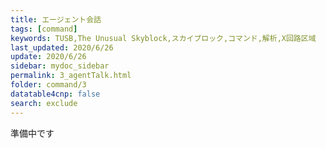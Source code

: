 ```yaml
---
title: エージェント会話
tags: [command]
keywords: TUSB,The Unusual Skyblock,スカイブロック,コマンド,解析,X回路区域
last_updated: 2020/6/26
update: 2020/6/26
sidebar: mydoc_sidebar
permalink: 3_agentTalk.html
folder: command/3
datatable4cnp: false
search: exclude
---
```


準備中です
